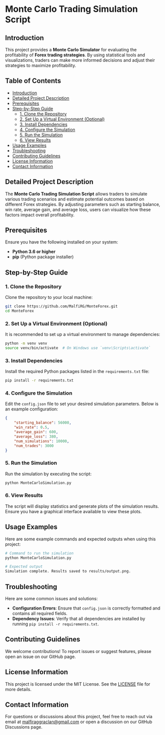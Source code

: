# Monte Carlo Trading Simulation Script

## Introduction

This project provides a **Monte Carlo Simulator** for evaluating the profitability of **Forex trading strategies**. By using statistical tools and visualizations, traders can make more informed decisions and adjust their strategies to maximize profitability.

## Table of Contents

- [Introduction](#introduction)
- [Detailed Project Description](#detailed-project-description)
- [Prerequisites](#prerequisites)
- [Step-by-Step Guide](#step-by-step-guide)
  - [1. Clone the Repository](#1-clone-the-repository)
  - [2. Set Up a Virtual Environment (Optional)](#2-set-up-a-virtual-environment-optional)
  - [3. Install Dependencies](#3-install-dependencies)
  - [4. Configure the Simulation](#4-configure-the-simulation)
  - [5. Run the Simulation](#5-run-the-simulation)
  - [6. View Results](#6-view-results)
- [Usage Examples](#usage-examples)
- [Troubleshooting](#troubleshooting)
- [Contributing Guidelines](#contributing-guidelines)
- [License Information](#license-information)
- [Contact Information](#contact-information)

## Detailed Project Description

The **Monte Carlo Trading Simulation Script** allows traders to simulate various trading scenarios and estimate potential outcomes based on different Forex strategies. By adjusting parameters such as starting balance, win rate, average gain, and average loss, users can visualize how these factors impact overall profitability.

## Prerequisites

Ensure you have the following installed on your system:

- **Python 3.6 or higher**
- **pip** (Python package installer)

## Step-by-Step Guide

### 1. Clone the Repository

Clone the repository to your local machine:

```sh
git clone https://github.com/MalfiRG/MonteForex.git
cd MonteForex
```

### 2. Set Up a Virtual Environment (Optional)

It is recommended to set up a virtual environment to manage dependencies:

```sh
python -m venv venv
source venv/bin/activate  # On Windows use `venv\Scripts\activate`
```

### 3. Install Dependencies

Install the required Python packages listed in the `requirements.txt` file:

```sh
pip install -r requirements.txt
```

### 4. Configure the Simulation

Edit the `config.json` file to set your desired simulation parameters. Below is an example configuration:

```json
{
    "starting_balance": 56000,
    "win_rate": 0.5,
    "average_gain": 600,
    "average_loss": 380,
    "num_simulations": 10000,
    "num_trades": 3000
}
```

### 5. Run the Simulation

Run the simulation by executing the script:

```sh
python MonteCarloSimulation.py
```

### 6. View Results

The script will display statistics and generate plots of the simulation results. Ensure you have a graphical interface available to view these plots.

## Usage Examples

Here are some example commands and expected outputs when using this project:

```sh
# Command to run the simulation
python MonteCarloSimulation.py

# Expected output
Simulation complete. Results saved to results/output.png.
```

## Troubleshooting

Here are some common issues and solutions:

- **Configuration Errors**: Ensure that `config.json` is correctly formatted and contains all required fields.
- **Dependency Issues**: Verify that all dependencies are installed by running `pip install -r requirements.txt`.

## Contributing Guidelines

We welcome contributions! To report issues or suggest features, please open an issue on our GitHub page.

## License Information

This project is licensed under the MIT License. See the [LICENSE](LICENSE) file for more details.

## Contact Information

For questions or discussions about this project, feel free to reach out via email at [malfiraggraclan@gmail.com](mailto:malfiraggraclan@gmail.com) or open a discussion on our GitHub Discussions page.